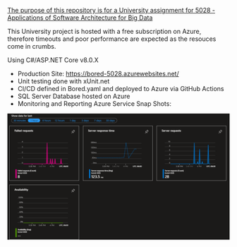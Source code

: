 <ins>The purpose of this repository is for a University assignment for 5028 - Applications of Software Architecture for Big Data</ins>

This University project is hosted with a free subscription on Azure, therefore timeouts and poor performance are expected as the resouces come in crumbs.

Using C#/ASP.NET Core v8.0.X

- Production Site: https://bored-5028.azurewebsites.net/
- Unit testing done with xUnit.net
- CI/CD defined in Bored.yaml and deployed to Azure via GitHub Actions
- SQL Server Database hosted on Azure
- Monitoring and Reporting Azure Service Snap Shots:


![alt text](image.png)